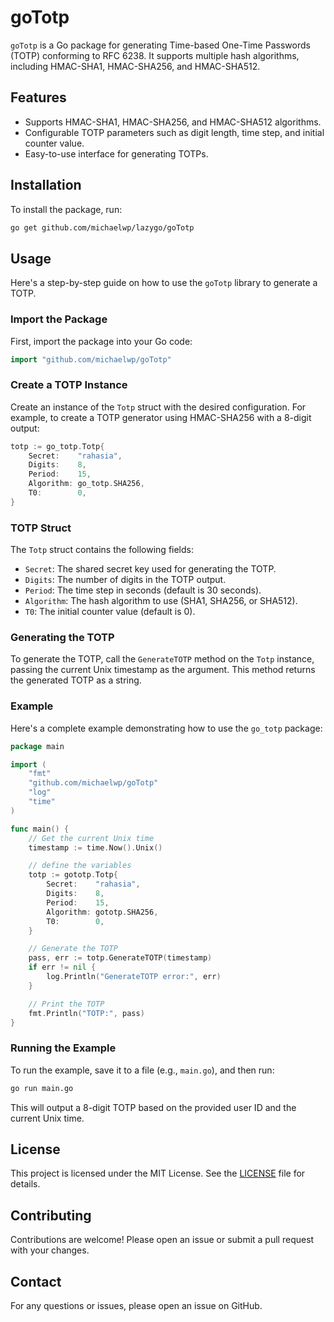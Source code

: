 # goTotp

`goTotp` is a Go package for generating Time-based One-Time Passwords (TOTP) conforming to RFC 6238.
It supports multiple hash algorithms, including HMAC-SHA1, HMAC-SHA256, and HMAC-SHA512.

## Features

- Supports HMAC-SHA1, HMAC-SHA256, and HMAC-SHA512 algorithms.
- Configurable TOTP parameters such as digit length, time step, and initial counter value.
- Easy-to-use interface for generating TOTPs.

## Installation

To install the package, run:

```sh
go get github.com/michaelwp/lazygo/goTotp
```

## Usage

Here's a step-by-step guide on how to use the `goTotp` library to generate a TOTP.

### Import the Package

First, import the package into your Go code:

```go
import "github.com/michaelwp/goTotp"
```

### Create a TOTP Instance

Create an instance of the `Totp` struct with the desired configuration. For example, to create a TOTP generator using HMAC-SHA256 with a 8-digit output:

```go
totp := go_totp.Totp{
    Secret:    "rahasia",
    Digits:    8,
    Period:    15,
    Algorithm: go_totp.SHA256,
    T0:        0,
}
```

### TOTP Struct

The `Totp` struct contains the following fields:

- `Secret`: The shared secret key used for generating the TOTP.
- `Digits`: The number of digits in the TOTP output.
- `Period`: The time step in seconds (default is 30 seconds).
- `Algorithm`: The hash algorithm to use (SHA1, SHA256, or SHA512).
- `T0`: The initial counter value (default is 0).

### Generating the TOTP

To generate the TOTP, call the `GenerateTOTP` method on the `Totp` instance, passing the current Unix timestamp as the argument. This method returns the generated TOTP as a string.

### Example

Here's a complete example demonstrating how to use the `go_totp` package:

```go
package main

import (
	"fmt"
	"github.com/michaelwp/goTotp"
	"log"
	"time"
)

func main() {
	// Get the current Unix time
	timestamp := time.Now().Unix()

	// define the variables
	totp := gototp.Totp{
		Secret:    "rahasia",
		Digits:    8,
		Period:    15,
		Algorithm: gototp.SHA256,
		T0:        0,
	}

	// Generate the TOTP
	pass, err := totp.GenerateTOTP(timestamp)
	if err != nil {
		log.Println("GenerateTOTP error:", err)
	}

	// Print the TOTP
	fmt.Println("TOTP:", pass)
}
```

### Running the Example

To run the example, save it to a file (e.g., `main.go`), and then run:

```sh
go run main.go
```

This will output a 8-digit TOTP based on the provided user ID and the current Unix time.

## License

This project is licensed under the MIT License. See the [LICENSE](LICENSE) file for details.

## Contributing

Contributions are welcome! Please open an issue or submit a pull request with your changes.

## Contact

For any questions or issues, please open an issue on GitHub.

